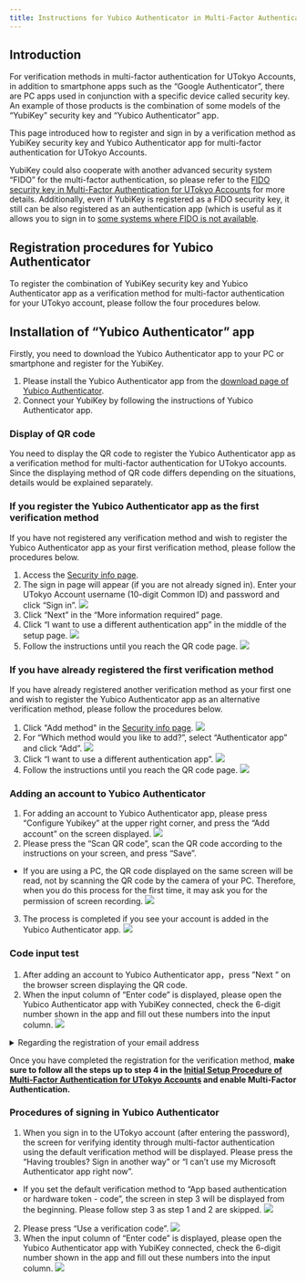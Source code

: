 ```yaml
---
title: Instructions for Yubico Authenticator in Multi-Factor Authentication for UTokyo Accounts
---
```


## Introduction

For verification methods in multi-factor authentication for UTokyo Accounts, in addition to smartphone apps such as the “Google Authenticator”, there are PC apps used in conjunction with a specific device called security key. An example of those products is the combination of some models of the “YubiKey” security key and “Yubico Authenticator” app.

This page introduced how to register and sign in by a verification method as YubiKey security key and Yubico Authenticator app for multi-factor authentication for UTokyo Accounts.

YubiKey could also cooperate with another advanced security system “FIDO” for the multi-factor authentication, so please refer to the [FIDO security key in Multi-Factor Authentication for UTokyo Accounts](fido-security_key) for more details. Additionally, even if YubiKey is registered as a FIDO security key, it still can be also registered as an authentication app (which is useful as it allows you to sign in to [some systems where FIDO is not available](fido-security_key#unsupported-system).

## Registration procedures for Yubico Authenticator

To register the combination of YubiKey security key and Yubico Authenticator app as a verification method for multi-factor authentication for your UTokyo account, please follow the four procedures below.

## Installation of “Yubico Authenticator” app

Firstly, you need to download the Yubico Authenticator app to your PC or smartphone and register for the YubiKey.

1. Please install the Yubico Authenticator app from the [download page of Yubico Authenticator](https://www.yubico.com/products/yubico-authenticator/).
2. Connect your YubiKey by following the instructions of Yubico Authenticator app.

### Display of QR code

You need to display the QR code to register the Yubico Authenticator app as a verification method for multi-factor authentication for UTokyo accounts. Since the displaying method of QR code differs depending on the situations, details would be explained separately.

### If you register the Yubico Authenticator app as the first verification method

If you have not registered any verification method and wish to register the Yubico Authenticator app as your first verification method, please follow the procedures below.

1. Access the [Security info page](https://account.activedirectory.windowsazure.com/proofup.aspx?proofup=1&whr=utac.u-tokyo.ac.jp).
2. The sign in page will appear (if you are not already signed in). Enter your UTokyo Account username (10-digit Common ID) and password and click “Sign in”.
![](first.png)
3. Click “Next” in the “More information required” page.
4. Click “I want to use a different authentication app” in the middle of the setup page.
![](yubico_initial_other_auth_app.png)
5. Follow the instructions until you reach the QR code page.
![](yubico_initial_show_qr.png)

### If you have already registered the first verification method

If you have already registered another verification method as your first one and wish to register the Yubico Authenticator app as an alternative verification method, please follow the procedures below.

1. Click "Add method" in the [Security info page](https://account.activedirectory.windowsazure.com/proofup.aspx?proofup=1&whr=utac.u-tokyo.ac.jp).
![](yubico_add_signin_method.png)
2. For “Which method would you like to add?”, select “Authenticator app” and click “Add”.
![](yubico_select_auth_app.png)
3. Click “I want to use a different authentication app”.
![](yubico_other_auth_app.png) 
4. Follow the instructions until you reach the QR code page.
![](yubico_show_qr.png)

### Adding an account to Yubico Authenticator

1. For adding an account to Yubico Authenticator app, please press “Configure Yubikey” at the upper right corner, and press the “Add account” on the screen displayed.
![](yubico_add_account.png)
2. Please press the “Scan QR code”, scan the QR code according to the instructions on your screen, and press “Save”.
* If you are using a PC, the QR code displayed on the same screen will be read, not by scanning the QR code by the camera of your PC. Therefore, when you do this process for the first time, it may ask you for the permission of screen recording.
![](yubico_scan_qr.png)
3. The process is completed if you see your account is added in the Yubico Authenticator app.
![](yubico_account_list.png)

### Code input test

1. After adding an account to Yubico Authenticator app，press ”Next ” on the browser screen displaying the QR code.
2. When the input column of “Enter code” is displayed, please open the Yubico Authenticator app with YubiKey connected, check the 6-digit number shown in the app and fill out these numbers into the input column.
![](yubico_test_enter_code.png)

<details><summary>Regarding the registration of your email address</summary>If you have not registered any verification method, you will be prompted to enter your email address after completing the code input test. Please use an email address other than ECCS cloud mail if possible. Next, you will receive a "code" (a 6-digit number) at that email address, please input it accordingly. <img src="first_email.png"></details>

Once you have completed the registration for the verification method, **make sure to follow all the steps up to step 4 in the [Initial Setup Procedure of Multi-Factor Authentication for UTokyo Accounts](/en/utokyo_account/mfa/initial) and enable Multi-Factor Authentication.**

### Procedures of signing in Yubico Authenticator

1. When you sign in to the UTokyo account (after entering the password), the screen for verifying identity through multi-factor authentication using the default verification method will be displayed. Please press the “Having troubles? Sign in another way” or “I can’t use my Microsoft Authenticator app right now”.
* If you set the default verification method to “App based authentication or hardware token - code”, the screen in step 3 will be displayed from the beginning. Please follow step 3 as step 1 and 2 are skipped.
![](yubico_signin_other_method.png)
2. Please press “Use a verification code”.
![](yubico_signin_select_totp.png)
3. When the input column of “Enter code” is displayed, please open the Yubico Authenticator app with YubiKey connected, check the 6-digit number shown in the app and fill out these numbers into the input column.
![](yubico_signin_enter_code.png)



